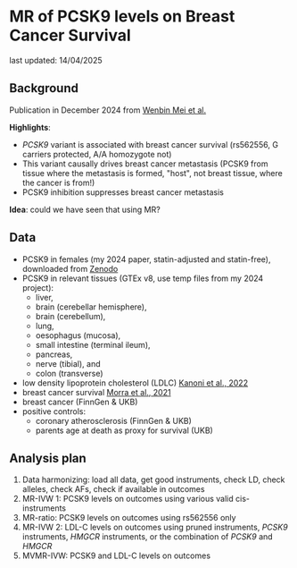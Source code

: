 # MR of PCSK9 levels on Breast Cancer Survival

last updated: 14/04/2025

## Background

Publication in December 2024 from [Wenbin Mei et al.](https://doi.org/10.1016/j.cell.2024.11.009)

**Highlights**: 

- _PCSK9_ variant is associated with breast cancer survival (rs562556, G carriers protected, A/A homozygote not)
- This variant causally drives breast cancer metastasis (PCSK9 from tissue where the metastasis is formed, "host", not breast tissue, where the cancer is from!)
- PCSK9 inhibition suppresses breast cancer metastasis

**Idea**: could we have seen that using MR? 

## Data

- PCSK9 in females (my 2024 paper, statin-adjusted and statin-free), downloaded from [Zenodo](https://zenodo.org/records/10600167)
- PCSK9 in relevant tissues (GTEx v8, use temp files from my 2024 project): 
    - liver, 
    - brain (cerebellar hemisphere), 
    - brain (cerebellum), 
    - lung, 
    - oesophagus (mucosa), 
    - small intestine (terminal ileum), 
    - pancreas, 
    - nerve (tibial), and 
    - colon (transverse) 
- low density lipoprotein cholesterol (LDLC) [Kanoni et al., 2022](https://genomebiology.biomedcentral.com/articles/10.1186/s13059-022-02837-1)
- breast cancer survival [Morra et al., 2021](https://breast-cancer-research.biomedcentral.com/articles/10.1186/s13058-021-01450-7#availability-of-data-and-materials)
- breast cancer (FinnGen & UKB)
- positive controls: 
    - coronary atherosclerosis (FinnGen & UKB)
    - parents age at death as proxy for survival (UKB)

## Analysis plan

1. Data harmonizing: load all data, get good instruments, check LD, check alleles, check AFs, check if available in outcomes
2. MR-IVW 1: PCSK9 levels on outcomes using various valid cis-instruments
3. MR-ratio: PCSK9 levels on outcomes using rs562556 only
4. MR-IVW 2: LDL-C levels on outcomes using pruned instruments, _PCSK9_ instruments, _HMGCR_ instruments, or the combination of _PCSK9_ and _HMGCR_
5. MVMR-IVW: PCSK9 and LDL-C levels on outcomes
